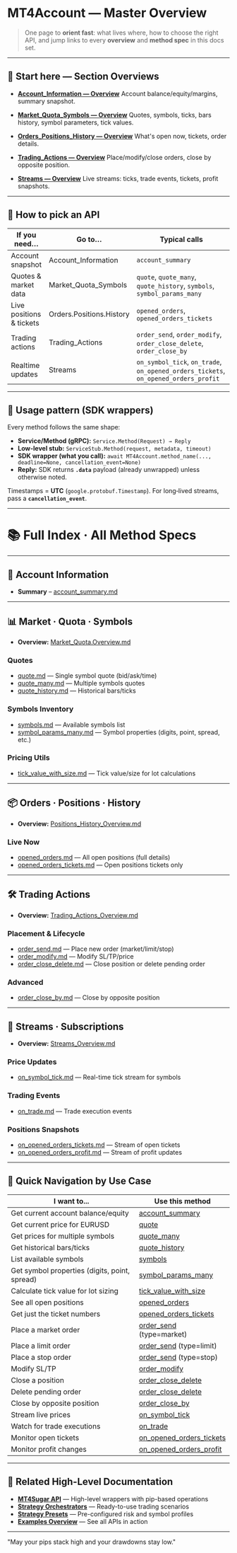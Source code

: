 # MT4Account — Master Overview

> One page to **orient fast**: what lives where, how to choose the right API, and jump links to every **overview** and **method spec** in this docs set.

---

## 🚦 Start here — Section Overviews

* **[Account\_Information — Overview](./Account_Information/account_summary.md)**
  Account balance/equity/margins, summary snapshot.

* **[Market\_Quota\_Symbols — Overview](./Market_quota_symbols/Market_Quota.Overview.md)**
  Quotes, symbols, ticks, bars history, symbol parameters, tick values.

* **[Orders\_Positions\_History — Overview](./Orders_Positions_History/Positions_History_Overview.md)**
  What's open now, tickets, order details.

* **[Trading\_Actions — Overview](./Trading_Actions/Trading_Actions_Overview.md)**
  Place/modify/close orders, close by opposite position.

* **[Streams — Overview](./Streams/Streams_Overview.md)**
  Live streams: ticks, trade events, tickets, profit snapshots.

---

## 🧭 How to pick an API

| If you need…                   | Go to…                   | Typical calls                                                                 |
| ------------------------------ | ------------------------ | ----------------------------------------------------------------------------- |
| Account snapshot               | Account\_Information     | `account_summary`                                                             |
| Quotes & market data           | Market\_Quota\_Symbols   | `quote`, `quote_many`, `quote_history`, `symbols`, `symbol_params_many`       |
| Live positions & tickets       | Orders.Positions.History | `opened_orders`, `opened_orders_tickets`                                      |
| Trading actions                | Trading\_Actions         | `order_send`, `order_modify`, `order_close_delete`, `order_close_by`         |
| Realtime updates               | Streams                  | `on_symbol_tick`, `on_trade`, `on_opened_orders_tickets`, `on_opened_orders_profit` |

---

## 🔌 Usage pattern (SDK wrappers)

Every method follows the same shape:

* **Service/Method (gRPC):** `Service.Method(Request) → Reply`
* **Low-level stub:** `ServiceStub.Method(request, metadata, timeout)`
* **SDK wrapper (what you call):** `await MT4Account.method_name(..., deadline=None, cancellation_event=None)`
* **Reply:** SDK returns **`.data`** payload (already unwrapped) unless otherwise noted.

Timestamps = **UTC** (`google.protobuf.Timestamp`). For long‑lived streams, pass a **`cancellation_event`**.

---

# 📚 Full Index · All Method Specs

---

## 📄 Account Information

* **Summary**
  – [account\_summary.md](./Account_Information/account_summary.md)

---

## 📊 Market · Quota · Symbols

* **Overview:** [Market\_Quota.Overview.md](./Market_quota_symbols/Market_Quota.Overview.md)

### Quotes

* [quote.md](./Market_quota_symbols/quote.md) — Single symbol quote (bid/ask/time)
* [quote\_many.md](./Market_quota_symbols/quote_many.md) — Multiple symbols quotes
* [quote\_history.md](./Market_quota_symbols/quote_history.md) — Historical bars/ticks

### Symbols Inventory

* [symbols.md](./Market_quota_symbols/symbols.md) — Available symbols list
* [symbol\_params\_many.md](./Market_quota_symbols/symbol_params_many.md) — Symbol properties (digits, point, spread, etc.)

### Pricing Utils

* [tick\_value\_with\_size.md](./Market_quota_symbols/tick_value_with_size.md) — Tick value/size for lot calculations

---

## 📦 Orders · Positions · History

* **Overview:** [Positions\_History\_Overview.md](./Orders_Positions_History/Positions_History_Overview.md)

### Live Now

* [opened\_orders.md](./Orders_Positions_History/opened_orders.md) — All open positions (full details)
* [opened\_orders\_tickets.md](./Orders_Positions_History/opened_orders_tickets.md) — Open positions tickets only

---

## 🛠 Trading Actions

* **Overview:** [Trading\_Actions\_Overview.md](./Trading_Actions/Trading_Actions_Overview.md)

### Placement & Lifecycle

* [order\_send.md](./Trading_Actions/order_send.md) — Place new order (market/limit/stop)
* [order\_modify.md](./Trading_Actions/order_modify.md) — Modify SL/TP/price
* [order\_close\_delete.md](./Trading_Actions/order_close_delete.md) — Close position or delete pending order

### Advanced

* [order\_close\_by.md](./Trading_Actions/order_close_by.md) — Close by opposite position

---

## 📡 Streams · Subscriptions

* **Overview:** [Streams\_Overview.md](./Streams/Streams_Overview.md)

### Price Updates

* [on\_symbol\_tick.md](./Streams/on_symbol_tick.md) — Real-time tick stream for symbols

### Trading Events

* [on\_trade.md](./Streams/on_trade.md) — Trade execution events

### Positions Snapshots

* [on\_opened\_orders\_tickets.md](./Streams/on_opened_orders_tickets.md) — Stream of open tickets
* [on\_opened\_orders\_profit.md](./Streams/on_opened_orders_profit.md) — Stream of profit updates

---

## 🎯 Quick Navigation by Use Case

| I want to... | Use this method |
|-------------|-----------------|
| Get current account balance/equity | [account\_summary](./Account_Information/account_summary.md) |
| Get current price for EURUSD | [quote](./Market_quota_symbols/quote.md) |
| Get prices for multiple symbols | [quote\_many](./Market_quota_symbols/quote_many.md) |
| Get historical bars/ticks | [quote\_history](./Market_quota_symbols/quote_history.md) |
| List available symbols | [symbols](./Market_quota_symbols/symbols.md) |
| Get symbol properties (digits, point, spread) | [symbol\_params\_many](./Market_quota_symbols/symbol_params_many.md) |
| Calculate tick value for lot sizing | [tick\_value\_with\_size](./Market_quota_symbols/tick_value_with_size.md) |
| See all open positions | [opened\_orders](./Orders_Positions_History/opened_orders.md) |
| Get just the ticket numbers | [opened\_orders\_tickets](./Orders_Positions_History/opened_orders_tickets.md) |
| Place a market order | [order\_send](./Trading_Actions/order_send.md) (type=market) |
| Place a limit order | [order\_send](./Trading_Actions/order_send.md) (type=limit) |
| Place a stop order | [order\_send](./Trading_Actions/order_send.md) (type=stop) |
| Modify SL/TP | [order\_modify](./Trading_Actions/order_modify.md) |
| Close a position | [order\_close\_delete](./Trading_Actions/order_close_delete.md) |
| Delete pending order | [order\_close\_delete](./Trading_Actions/order_close_delete.md) |
| Close by opposite position | [order\_close\_by](./Trading_Actions/order_close_by.md) |
| Stream live prices | [on\_symbol\_tick](./Streams/on_symbol_tick.md) |
| Watch for trade executions | [on\_trade](./Streams/on_trade.md) |
| Monitor open tickets | [on\_opened\_orders\_tickets](./Streams/on_opened_orders_tickets.md) |
| Monitor profit changes | [on\_opened\_orders\_profit](./Streams/on_opened_orders_profit.md) |

---

## 📖 Related High-Level Documentation

* **[MT4Sugar API](../MT4Sugar/)** — High-level wrappers with pip-based operations
* **[Strategy Orchestrators](../Strategy/All_about_orchestrator.md)** — Ready-to-use trading scenarios
* **[Strategy Presets](../Strategy/All_about_presets.md)** — Pre-configured risk and symbol profiles
* **[Examples Overview](../Examples/All_about_examples.md)** — See all APIs in action

---

"May your pips stack high and your drawdowns stay low."
